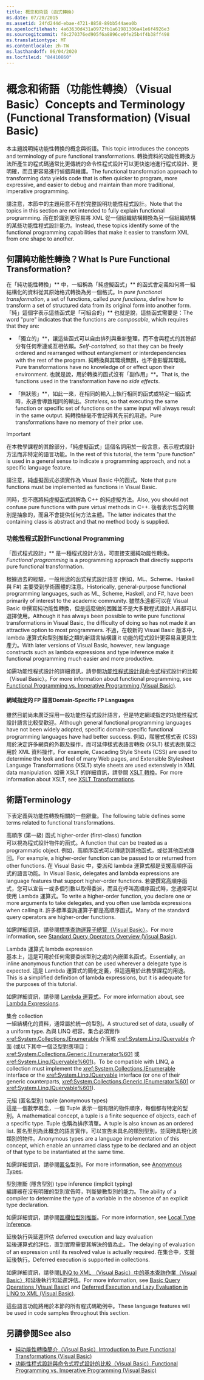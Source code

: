 ```yaml
---
title: 概念和術語 (函式轉換)
ms.date: 07/20/2015
ms.assetid: 24fd244d-ebae-4721-8858-89bb544aea0b
ms.openlocfilehash: 4a63630d431a0972fb1a61981306a41e6f4926e3
ms.sourcegitcommit: f8c270376ed905f6a8896ce0fe25b4f4b38ff498
ms.translationtype: MT
ms.contentlocale: zh-TW
ms.lasthandoff: 06/04/2020
ms.locfileid: "84410860"
---
```

# <a name="concepts-and-terminology-functional-transformation-visual-basic"></a><span data-ttu-id="70725-102">概念和術語（功能性轉換）（Visual Basic）</span><span class="sxs-lookup"><span data-stu-id="70725-102">Concepts and Terminology (Functional Transformation) (Visual Basic)</span></span>
<span data-ttu-id="70725-103">本主題說明純功能性轉換的概念與術語。</span><span class="sxs-lookup"><span data-stu-id="70725-103">This topic introduces the concepts and terminology of pure functional transformations.</span></span> <span data-ttu-id="70725-104">轉換資料的功能性轉換方法所產生的程式碼通常比更傳統的命令性程式設計可以更快速地進行程式設計、更明確，而且更容易進行偵錯與維護。</span><span class="sxs-lookup"><span data-stu-id="70725-104">The functional transformation approach to transforming data yields code that is often quicker to program, more expressive, and easier to debug and maintain than more traditional, imperative programming.</span></span>

<span data-ttu-id="70725-105">請注意，本節中的主題用意不在於完整說明功能性程式設計。</span><span class="sxs-lookup"><span data-stu-id="70725-105">Note that the topics in this section are not intended to fully explain functional programming.</span></span> <span data-ttu-id="70725-106">而在於識別更容易將 XML 從一個組織結構轉換為另一個組織結構的某些功能性程式設計能力。</span><span class="sxs-lookup"><span data-stu-id="70725-106">Instead, these topics identify some of the functional programming capabilities that make it easier to transform XML from one shape to another.</span></span>

## <a name="what-is-pure-functional-transformation"></a><span data-ttu-id="70725-107">何謂純功能性轉換？</span><span class="sxs-lookup"><span data-stu-id="70725-107">What Is Pure Functional Transformation?</span></span>

<span data-ttu-id="70725-108">在「純功能性轉換」\*\* 中，一組稱為「純虛擬函式」\*\* 的函式會定義如何將一組結構化的資料從其原始格式轉換為另一個格式。</span><span class="sxs-lookup"><span data-stu-id="70725-108">In *pure functional transformation*, a set of functions, called *pure functions*, define how to transform a set of structured data from its original form into another form.</span></span> <span data-ttu-id="70725-109">「純」這個字表示這些函式是「可組合的」\*\* 也就是說，這些函式需要是：</span><span class="sxs-lookup"><span data-stu-id="70725-109">The word "pure" indicates that the functions are *composable*, which requires that they are:</span></span>

- <span data-ttu-id="70725-110">「獨立的」\*\*，讓這些函式可以自由排列與重新整理，而不會與程式的其餘部分有任何牽連或互相依賴。</span><span class="sxs-lookup"><span data-stu-id="70725-110">*Self-contained*, so that they can be freely ordered and rearranged without entanglement or interdependencies with the rest of the program.</span></span> <span data-ttu-id="70725-111">純轉換與其環境無關，也不會影響其環境。</span><span class="sxs-lookup"><span data-stu-id="70725-111">Pure transformations have no knowledge of or effect upon their environment.</span></span> <span data-ttu-id="70725-112">也就是說，用於轉換的函式沒有「副作用」\*\*。</span><span class="sxs-lookup"><span data-stu-id="70725-112">That is, the functions used in the transformation have no *side effects*.</span></span>

- <span data-ttu-id="70725-113">「無狀態」\*\*，如此一來，在相同的輸入上執行相同的函式或特定一組函式時，永遠會導致相同的輸出。</span><span class="sxs-lookup"><span data-stu-id="70725-113">*Stateless*, so that executing the same function or specific set of functions on the same input will always result in the same output.</span></span> <span data-ttu-id="70725-114">純轉換絲毫不會記得其先前的用途。</span><span class="sxs-lookup"><span data-stu-id="70725-114">Pure transformations have no memory of their prior use.</span></span>

> [!IMPORTANT]
> <span data-ttu-id="70725-115">在本教學課程的其餘部分，「純虛擬函式」這個名詞用於一般含意，表示程式設計方法而非特定的語言功能。</span><span class="sxs-lookup"><span data-stu-id="70725-115">In the rest of this tutorial, the term "pure function" is used in a general sense to indicate a programming approach, and not a specific language feature.</span></span>
>
> <span data-ttu-id="70725-116">請注意，純虛擬函式必須實作為 Visual Basic 中的函式。</span><span class="sxs-lookup"><span data-stu-id="70725-116">Note that pure functions must be implemented as functions in Visual Basic.</span></span>
>
> <span data-ttu-id="70725-117">同時，您不應將純虛擬函式誤解為 C++ 的純虛擬方法。</span><span class="sxs-lookup"><span data-stu-id="70725-117">Also, you should not confuse pure functions with pure virtual methods in C++.</span></span> <span data-ttu-id="70725-118">後者表示包含的類別是抽象的，而且不會提供任何方法主體。</span><span class="sxs-lookup"><span data-stu-id="70725-118">The latter indicates that the containing class is abstract and that no method body is supplied.</span></span>

### <a name="functional-programming"></a><span data-ttu-id="70725-119">功能性程式設計</span><span class="sxs-lookup"><span data-stu-id="70725-119">Functional Programming</span></span>

<span data-ttu-id="70725-120">「函式程式設計」\*\* 是一種程式設計方法，可直接支援純功能性轉換。</span><span class="sxs-lookup"><span data-stu-id="70725-120">*Functional programming* is a programming approach that directly supports pure functional transformation.</span></span>

<span data-ttu-id="70725-121">根據過去的經驗，一般用途的函式程式設計語言 (例如，ML、Scheme、Haskell 與 F#) 主要受到學術團體的注意。</span><span class="sxs-lookup"><span data-stu-id="70725-121">Historically, general-purpose functional programming languages, such as ML, Scheme, Haskell, and F#, have been primarily of interest to the academic community.</span></span> <span data-ttu-id="70725-122">雖然永遠都可以在 Visual Basic 中撰寫純功能性轉換，但是這麼做的困難並不是大多數程式設計人員都可以選擇使用。</span><span class="sxs-lookup"><span data-stu-id="70725-122">Although it has always been possible to write pure functional transformations in Visual Basic, the difficulty of doing so has not made it an attractive option to most programmers.</span></span> <span data-ttu-id="70725-123">不過，在較新的 Visual Basic 版本中，lambda 運算式和型別推斷之類的新語言結構讓 it 功能的程式設計更容易且更具生產力。</span><span class="sxs-lookup"><span data-stu-id="70725-123">With later versions of Visual Basic, however, new language constructs such as lambda expressions and type inference make it functional programming much easier and more productive.</span></span>

<span data-ttu-id="70725-124">如需功能性程式設計的詳細資訊，請參閱[功能性程式設計與命令式](functional-programming-vs-imperative-programming.md)程式設計的比較（Visual Basic）。</span><span class="sxs-lookup"><span data-stu-id="70725-124">For more information about functional programming, see [Functional Programming vs. Imperative Programming (Visual Basic)](functional-programming-vs-imperative-programming.md).</span></span>

#### <a name="domain-specific-fp-languages"></a><span data-ttu-id="70725-125">網域指定的 FP 語言</span><span class="sxs-lookup"><span data-stu-id="70725-125">Domain-Specific FP Languages</span></span>

<span data-ttu-id="70725-126">雖然目前尚未廣泛採用一般功能性程式設計語言，但是特定網域指定的功能性程式設計語言比較受歡迎。</span><span class="sxs-lookup"><span data-stu-id="70725-126">Although general functional programming languages have not been widely adopted, specific domain-specific functional programming languages have had better success.</span></span> <span data-ttu-id="70725-127">例如，階層式樣式表 (CSS) 用於決定許多網頁的外觀及操作，而可延伸樣式表語言轉換 (XSLT) 樣式表則廣泛用於 XML 資料操作。</span><span class="sxs-lookup"><span data-stu-id="70725-127">For example, Cascading Style Sheets (CSS) are used to determine the look and feel of many Web pages, and Extensible Stylesheet Language Transformations (XSLT) style sheets are used extensively in XML data manipulation.</span></span> <span data-ttu-id="70725-128">如需 XSLT 的詳細資訊，請參閱 [XSLT 轉換](../../../../standard/data/xml/xslt-transformations.md)。</span><span class="sxs-lookup"><span data-stu-id="70725-128">For more information about XSLT, see [XSLT Transformations](../../../../standard/data/xml/xslt-transformations.md).</span></span>

## <a name="terminology"></a><span data-ttu-id="70725-129">術語</span><span class="sxs-lookup"><span data-stu-id="70725-129">Terminology</span></span>

<span data-ttu-id="70725-130">下表定義與功能性轉換相關的一些辭彙。</span><span class="sxs-lookup"><span data-stu-id="70725-130">The following table defines some terms related to functional transformations.</span></span>

<span data-ttu-id="70725-131">高順序 (第一級) 函式 </span><span class="sxs-lookup"><span data-stu-id="70725-131">higher-order (first-class) function </span></span>\
<span data-ttu-id="70725-132">可以視為程式設計物件的函式。</span><span class="sxs-lookup"><span data-stu-id="70725-132">A function that can be treated as a programmatic object.</span></span> <span data-ttu-id="70725-133">例如，高順序函式可以傳遞到其他函式，或從其他函式傳回。</span><span class="sxs-lookup"><span data-stu-id="70725-133">For example, a higher-order function can be passed to or returned from other functions.</span></span> <span data-ttu-id="70725-134">在 Visual Basic 中，委派和 lambda 運算式都是支援高順序函式的語言功能。</span><span class="sxs-lookup"><span data-stu-id="70725-134">In Visual Basic, delegates and lambda expressions are language features that support higher-order functions.</span></span> <span data-ttu-id="70725-135">若要撰寫高順序函式，您可以宣告一或多個引數以取得委派，而且在呼叫高順序函式時，您通常可以使用 Lambda 運算式。</span><span class="sxs-lookup"><span data-stu-id="70725-135">To write a higher-order function, you declare one or more arguments to take delegates, and you often use lambda expressions when calling it.</span></span> <span data-ttu-id="70725-136">許多標準查詢運算子都是高順序函式。</span><span class="sxs-lookup"><span data-stu-id="70725-136">Many of the standard query operators are higher-order functions.</span></span>

<span data-ttu-id="70725-137">如需詳細資訊，請參閱[標準查詢運算子總覽（Visual Basic）](standard-query-operators-overview.md)。</span><span class="sxs-lookup"><span data-stu-id="70725-137">For more information, see [Standard Query Operators Overview (Visual Basic)](standard-query-operators-overview.md).</span></span>

<span data-ttu-id="70725-138">Lambda 運算式 </span><span class="sxs-lookup"><span data-stu-id="70725-138">lambda expression </span></span>\
<span data-ttu-id="70725-139">基本上，這是可用於任何需要委派型別之處的內嵌匿名函式。</span><span class="sxs-lookup"><span data-stu-id="70725-139">Essentially, an inline anonymous function that can be used wherever a delegate type is expected.</span></span> <span data-ttu-id="70725-140">這是 Lambda 運算式的簡化定義，但這適用於此教學課程的用途。</span><span class="sxs-lookup"><span data-stu-id="70725-140">This is a simplified definition of lambda expressions, but it is adequate for the purposes of this tutorial.</span></span>

<span data-ttu-id="70725-141">如需詳細資訊，請參閱 [Lambda 運算式](../../language-features/procedures/lambda-expressions.md)。</span><span class="sxs-lookup"><span data-stu-id="70725-141">For more information about, see [Lambda Expressions](../../language-features/procedures/lambda-expressions.md).</span></span>

<span data-ttu-id="70725-142">集合 </span><span class="sxs-lookup"><span data-stu-id="70725-142">collection </span></span>\
<span data-ttu-id="70725-143">一組結構化的資料，通常屬於統一的型別。</span><span class="sxs-lookup"><span data-stu-id="70725-143">A structured set of data, usually of a uniform type.</span></span> <span data-ttu-id="70725-144">為與 LINQ 相容，集合必須實作 <xref:System.Collections.IEnumerable> 介面或 <xref:System.Linq.IQueryable> 介面 (或以下其中一個泛型對應項目：<xref:System.Collections.Generic.IEnumerator%601> 或 <xref:System.Linq.IQueryable%601>)。</span><span class="sxs-lookup"><span data-stu-id="70725-144">To be compatible with LINQ, a collection must implement the <xref:System.Collections.IEnumerable> interface or the <xref:System.Linq.IQueryable> interface (or one of their generic counterparts, <xref:System.Collections.Generic.IEnumerator%601> or <xref:System.Linq.IQueryable%601>).</span></span>

<span data-ttu-id="70725-145">元組 (匿名型別) </span><span class="sxs-lookup"><span data-stu-id="70725-145">tuple (anonymous types) </span></span>\
<span data-ttu-id="70725-146">這是一個數學概念，一個 Tuple 表示一個有限的物件順序，每個都有特定的型別。</span><span class="sxs-lookup"><span data-stu-id="70725-146">A mathematical concept, a tuple is a finite sequence of objects, each of a specific type.</span></span> <span data-ttu-id="70725-147">Tuple 也稱為排序清單。</span><span class="sxs-lookup"><span data-stu-id="70725-147">A tuple is also known as an ordered list.</span></span> <span data-ttu-id="70725-148">匿名型別為此概念的語言實作，可以宣告未具名的類別型別，並同時具現化該類別的物件。</span><span class="sxs-lookup"><span data-stu-id="70725-148">Anonymous types are a language implementation of this concept, which enable an unnamed class type to be declared and an object of that type to be instantiated at the same time.</span></span>

<span data-ttu-id="70725-149">如需詳細資訊，請參閱[匿名](../../language-features/objects-and-classes/anonymous-types.md)型別。</span><span class="sxs-lookup"><span data-stu-id="70725-149">For more information, see  [Anonymous Types](../../language-features/objects-and-classes/anonymous-types.md).</span></span>

<span data-ttu-id="70725-150">型別推斷 (隱含型別) </span><span class="sxs-lookup"><span data-stu-id="70725-150">type inference (implicit typing) </span></span>\
<span data-ttu-id="70725-151">編譯器在沒有明確的型別宣告時，判斷變數型別的能力。</span><span class="sxs-lookup"><span data-stu-id="70725-151">The ability of a compiler to determine the type of a variable in the absence of an explicit type declaration.</span></span>

<span data-ttu-id="70725-152">如需詳細資訊，請參閱[區欄位型別推斷](../../language-features/variables/local-type-inference.md)。</span><span class="sxs-lookup"><span data-stu-id="70725-152">For more information, see [Local Type Inference](../../language-features/variables/local-type-inference.md).</span></span>

<span data-ttu-id="70725-153">延後執行與延遲評估 </span><span class="sxs-lookup"><span data-stu-id="70725-153">deferred execution and lazy evaluation </span></span>\
<span data-ttu-id="70725-154">延後運算式的評估，直到實際需要其解決的值為止。</span><span class="sxs-lookup"><span data-stu-id="70725-154">The delaying of evaluation of an expression until its resolved value is actually required.</span></span> <span data-ttu-id="70725-155">在集合中，支援延後執行。</span><span class="sxs-lookup"><span data-stu-id="70725-155">Deferred execution is supported in collections.</span></span>

<span data-ttu-id="70725-156">如需詳細資訊，請參閱[LINQ to XML （Visual Basic）中的](deferred-execution-and-lazy-evaluation-in-linq-to-xml.md)[基本查詢作業（Visual Basic）](basic-query-operations.md)和延後執行和延遲評估。</span><span class="sxs-lookup"><span data-stu-id="70725-156">For more information, see [Basic Query Operations (Visual Basic)](basic-query-operations.md) and [Deferred Execution and Lazy Evaluation in LINQ to XML (Visual Basic)](deferred-execution-and-lazy-evaluation-in-linq-to-xml.md).</span></span>

<span data-ttu-id="70725-157">這些語言功能將用於本節的所有程式碼範例中。</span><span class="sxs-lookup"><span data-stu-id="70725-157">These language features will be used in code samples throughout this section.</span></span>

## <a name="see-also"></a><span data-ttu-id="70725-158">另請參閱</span><span class="sxs-lookup"><span data-stu-id="70725-158">See also</span></span>

- [<span data-ttu-id="70725-159">純功能性轉換簡介（Visual Basic）</span><span class="sxs-lookup"><span data-stu-id="70725-159">Introduction to Pure Functional Transformations (Visual Basic)</span></span>](introduction-to-pure-functional-transformations.md)
- [<span data-ttu-id="70725-160">功能性程式設計與命令式程式設計的比較（Visual Basic）</span><span class="sxs-lookup"><span data-stu-id="70725-160">Functional Programming vs. Imperative Programming (Visual Basic)</span></span>](functional-programming-vs-imperative-programming.md)
